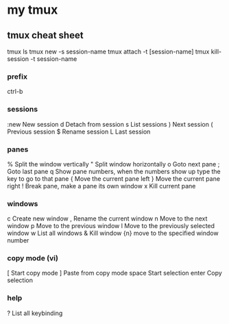 # my tmux

## tmux cheat sheet

tmux ls
tmux new -s session-name
tmux attach -t [session-name]
tmux kill-session -t session-name

### prefix

ctrl-b

### sessions

:new New session
d Detach from session
s List sessions
) Next session
( Previous session
$ Rename session
L Last session

### panes

% Split the window vertically
" Split window horizontally
o Goto next pane
; Goto last pane
q Show pane numbers, when the numbers show up type the key to go to that pane
{ Move the current pane left
} Move the current pane right
! Break pane, make a pane its own window
x Kill current pane

### windows

c Create new window
, Rename the current window
n Move to the next window
p Move to the previous window
l Move to the previously selected window
w List all windows
& Kill window
{n} move to the specified window number

### copy mode (vi)

[ Start copy mode
] Paste from copy mode
space Start selection
enter Copy selection

### help

? List all keybinding
